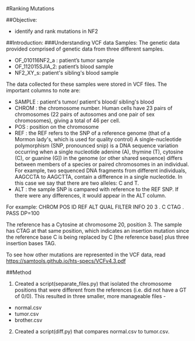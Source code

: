 #Ranking Mutations

##Objective:
* identify and rank mutations in NF2

##Introduction:
###Understanding VCF data
Samples: The genetic data provided comprised of genetic data from three different samples.
* OF_010116NF2_a : patient’s tumor sample 
* OF_112015SJIA_2: patient’s blood sample 
* NF2_XY_s: patient's sibling's blood sample

The data collected for these samples were stored in VCF files. The important columns to note are:
* SAMPLE : patient's tumor/ patient's blood/ sibling's blood
* CHROM	: the chromosome number. Human cells have 23 pairs of chromosomes (22 pairs of autosomes and one pair of sex chromosomes), giving a total of 46 per cell. 
* POS	: position on the chromosome
* REF	: the REF refers to the SNP of a reference genome (that of a Mormon lady's, which is used for quality control) 
A single-nucleotide polymorphism (SNP, pronounced snip) is a DNA sequence variation occurring when a single nucleotide adenine (A), thymine (T), cytosine (C), or guanine (G]) in the genome (or other shared sequence) differs between members of a species or paired chromosomes in an individual. For example, two sequenced DNA fragments from different individuals, AAGCCTA to AAGCTTA, contain a difference in a single nucleotide. In this case we say that there are two alleles: C and T. 
* ALT : the sample SNP is campared with reference to the REF SNP. If there were any differences, it would appear in the ALT column. 

For example:
CHROM POS ID    REF ALT   QUAL FILTER INFO
20     3   .     C   CTAG  .    PASS DP=100

The reference has a Cytosine at chromosome 20, position 3. The sample has CTAG at that same position, which indicates an insertion mutation since the reference base C is being replaced by C [the reference base] plus three insertion bases TAG.

To see how other mutations are represented in the VCF data, read https://samtools.github.io/hts-specs/VCFv4.3.pdf

##Method
1. Created a script(separate_files.py) that isolated the chromosome positions that were different from the references (i.e. did not have a GT of 0/0). This resulted in three smaller, more manageable files - 
* normal.csv 
* tumor.csv
* brother.csv
2. Created a script(diff.py) that compares normal.csv to tumor.csv.
